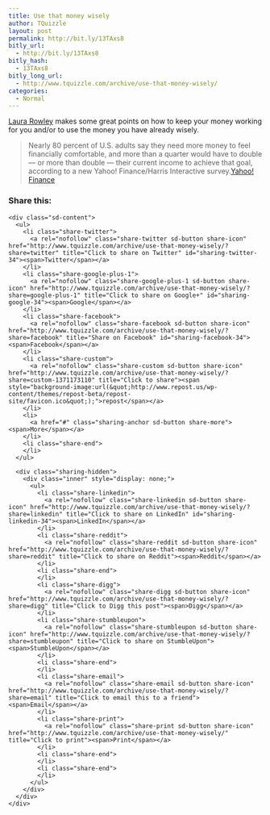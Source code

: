```yaml
---
title: Use that money wisely
author: TQuizzle
layout: post
permalink: http://bit.ly/13TAxs8
bitly_url:
  - http://bit.ly/13TAxs8
bitly_hash:
  - 13TAxs8
bitly_long_url:
  - http://www.tquizzle.com/archive/use-that-money-wisely/
categories:
  - Normal
---
```

<a rel="nofollow" target="_blank" href="http://finance.yahoo.com/expert/archive/moneyhappy/laura-rowley/1;_ylt=A0WTUWOgN75FytsAmCUEwNIF">Laura Rowley</a> makes some great points on how to keep your money working for you and/or to use the money you have already wisely.

> Nearly 80 percent of U.S. adults say they need more money to feel financially comfortable, and more than a quarter would have to double &#8212; or more than double &#8212; their current income to achieve that goal, according to a new Yahoo! Finance/Harris Interactive survey.<span class="bqcite"><a rel="nofollow" target="_blank" href="http://finance.yahoo.com/expert/article/moneyhappy/21840;_ylt=Am6Q94evvG2LAR6Ki5kcPkgEwNIF">Yahoo! Finance</a></span>

<div class="sharedaddy sd-sharing-enabled">
  <div class="robots-nocontent sd-block sd-social sd-social-icon-text sd-sharing">
    <h3 class="sd-title">
      Share this:
    </h3>
    
    <div class="sd-content">
      <ul>
        <li class="share-twitter">
          <a rel="nofollow" class="share-twitter sd-button share-icon" href="http://www.tquizzle.com/archive/use-that-money-wisely/?share=twitter" title="Click to share on Twitter" id="sharing-twitter-34"><span>Twitter</span></a>
        </li>
        <li class="share-google-plus-1">
          <a rel="nofollow" class="share-google-plus-1 sd-button share-icon" href="http://www.tquizzle.com/archive/use-that-money-wisely/?share=google-plus-1" title="Click to share on Google+" id="sharing-google-34"><span>Google</span></a>
        </li>
        <li class="share-facebook">
          <a rel="nofollow" class="share-facebook sd-button share-icon" href="http://www.tquizzle.com/archive/use-that-money-wisely/?share=facebook" title="Share on Facebook" id="sharing-facebook-34"><span>Facebook</span></a>
        </li>
        <li class="share-custom">
          <a rel="nofollow" class="share-custom sd-button share-icon" href="http://www.tquizzle.com/archive/use-that-money-wisely/?share=custom-1371173110" title="Click to share"><span style="background-image:url(&quot;http://www.repost.us/wp-content/themes/repost-beta/repost-site/favicon.ico&quot;);">repost</span></a>
        </li>
        <li>
          <a href="#" class="sharing-anchor sd-button share-more"><span>More</span></a>
        </li>
        <li class="share-end">
        </li>
      </ul>
      
      <div class="sharing-hidden">
        <div class="inner" style="display: none;">
          <ul>
            <li class="share-linkedin">
              <a rel="nofollow" class="share-linkedin sd-button share-icon" href="http://www.tquizzle.com/archive/use-that-money-wisely/?share=linkedin" title="Click to share on LinkedIn" id="sharing-linkedin-34"><span>LinkedIn</span></a>
            </li>
            <li class="share-reddit">
              <a rel="nofollow" class="share-reddit sd-button share-icon" href="http://www.tquizzle.com/archive/use-that-money-wisely/?share=reddit" title="Click to share on Reddit"><span>Reddit</span></a>
            </li>
            <li class="share-end">
            </li>
            <li class="share-digg">
              <a rel="nofollow" class="share-digg sd-button share-icon" href="http://www.tquizzle.com/archive/use-that-money-wisely/?share=digg" title="Click to Digg this post"><span>Digg</span></a>
            </li>
            <li class="share-stumbleupon">
              <a rel="nofollow" class="share-stumbleupon sd-button share-icon" href="http://www.tquizzle.com/archive/use-that-money-wisely/?share=stumbleupon" title="Click to share on StumbleUpon"><span>StumbleUpon</span></a>
            </li>
            <li class="share-end">
            </li>
            <li class="share-email">
              <a rel="nofollow" class="share-email sd-button share-icon" href="http://www.tquizzle.com/archive/use-that-money-wisely/?share=email" title="Click to email this to a friend"><span>Email</span></a>
            </li>
            <li class="share-print">
              <a rel="nofollow" class="share-print sd-button share-icon" href="http://www.tquizzle.com/archive/use-that-money-wisely/" title="Click to print"><span>Print</span></a>
            </li>
            <li class="share-end">
            </li>
            <li class="share-end">
            </li>
          </ul>
        </div>
      </div>
    </div>
  </div>
</div>